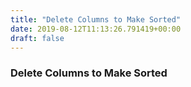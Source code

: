 ```yaml
---
title: "Delete Columns to Make Sorted"
date: 2019-08-12T11:13:26.791419+00:00
draft: false
---
```


### Delete Columns to Make Sorted
